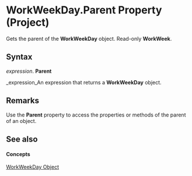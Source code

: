 
# WorkWeekDay.Parent Property (Project)

Gets the parent of the  **WorkWeekDay** object. Read-only **WorkWeek**.


## Syntax

 _expression_. **Parent**

 _expression_An expression that returns a  **WorkWeekDay** object.


## Remarks

Use the  **Parent** property to access the properties or methods of the parent of an object.


## See also


#### Concepts


 [WorkWeekDay Object](b6cbbe5f-11de-de90-e0cc-82bc2027acf5.md)
